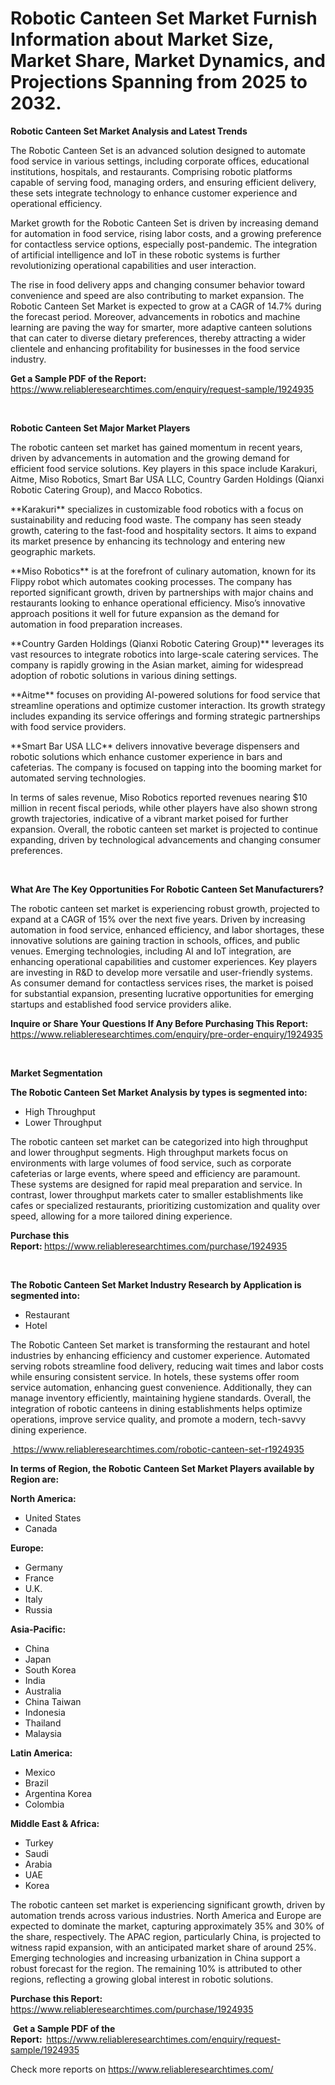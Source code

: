 <p><h1>Robotic Canteen Set Market Furnish Information about Market Size, Market Share, Market Dynamics, and Projections Spanning from 2025 to 2032.</h1></p><p><strong>Robotic Canteen Set Market Analysis and Latest Trends</strong></p>
<p><p>The Robotic Canteen Set is an advanced solution designed to automate food service in various settings, including corporate offices, educational institutions, hospitals, and restaurants. Comprising robotic platforms capable of serving food, managing orders, and ensuring efficient delivery, these sets integrate technology to enhance customer experience and operational efficiency.</p><p>Market growth for the Robotic Canteen Set is driven by increasing demand for automation in food service, rising labor costs, and a growing preference for contactless service options, especially post-pandemic. The integration of artificial intelligence and IoT in these robotic systems is further revolutionizing operational capabilities and user interaction. </p><p>The rise in food delivery apps and changing consumer behavior toward convenience and speed are also contributing to market expansion. The Robotic Canteen Set Market is expected to grow at a CAGR of 14.7% during the forecast period. Moreover, advancements in robotics and machine learning are paving the way for smarter, more adaptive canteen solutions that can cater to diverse dietary preferences, thereby attracting a wider clientele and enhancing profitability for businesses in the food service industry.</p></p>
<p><strong>Get a Sample PDF of the Report:&nbsp;</strong> <a href="https://www.reliableresearchtimes.com/enquiry/request-sample/1924935?utm_campaign=2938&utm_medium=2&utm_source=Github&utm_content=ia&utm_term=28032025&utm_id=robotic-canteen-set">https://www.reliableresearchtimes.com/enquiry/request-sample/1924935</a></p>
<p>&nbsp;</p>
<p><strong>Robotic Canteen Set Major Market Players</strong></p>
<p><p>The robotic canteen set market has gained momentum in recent years, driven by advancements in automation and the growing demand for efficient food service solutions. Key players in this space include Karakuri, Aitme, Miso Robotics, Smart Bar USA LLC, Country Garden Holdings (Qianxi Robotic Catering Group), and Macco Robotics.</p><p>**Karakuri** specializes in customizable food robotics with a focus on sustainability and reducing food waste. The company has seen steady growth, catering to the fast-food and hospitality sectors. It aims to expand its market presence by enhancing its technology and entering new geographic markets.</p><p>**Miso Robotics** is at the forefront of culinary automation, known for its Flippy robot which automates cooking processes. The company has reported significant growth, driven by partnerships with major chains and restaurants looking to enhance operational efficiency. Miso’s innovative approach positions it well for future expansion as the demand for automation in food preparation increases.</p><p>**Country Garden Holdings (Qianxi Robotic Catering Group)** leverages its vast resources to integrate robotics into large-scale catering services. The company is rapidly growing in the Asian market, aiming for widespread adoption of robotic solutions in various dining settings.</p><p>**Aitme** focuses on providing AI-powered solutions for food service that streamline operations and optimize customer interaction. Its growth strategy includes expanding its service offerings and forming strategic partnerships with food service providers.</p><p>**Smart Bar USA LLC** delivers innovative beverage dispensers and robotic solutions which enhance customer experience in bars and cafeterias. The company is focused on tapping into the booming market for automated serving technologies.</p><p>In terms of sales revenue, Miso Robotics reported revenues nearing $10 million in recent fiscal periods, while other players have also shown strong growth trajectories, indicative of a vibrant market poised for further expansion. Overall, the robotic canteen set market is projected to continue expanding, driven by technological advancements and changing consumer preferences.</p></p>
<p>&nbsp;</p>
<p><strong>What Are The Key Opportunities For Robotic Canteen Set Manufacturers?</strong></p>
<p><p>The robotic canteen set market is experiencing robust growth, projected to expand at a CAGR of 15% over the next five years. Driven by increasing automation in food service, enhanced efficiency, and labor shortages, these innovative solutions are gaining traction in schools, offices, and public venues. Emerging technologies, including AI and IoT integration, are enhancing operational capabilities and customer experiences. Key players are investing in R&D to develop more versatile and user-friendly systems. As consumer demand for contactless services rises, the market is poised for substantial expansion, presenting lucrative opportunities for emerging startups and established food service providers alike.</p></p>
<p><strong>Inquire or Share Your Questions If Any Before Purchasing This Report:</strong> <a href="https://www.reliableresearchtimes.com/enquiry/pre-order-enquiry/1924935?utm_campaign=2938&utm_medium=2&utm_source=Github&utm_content=ia&utm_term=28032025&utm_id=robotic-canteen-set">https://www.reliableresearchtimes.com/enquiry/pre-order-enquiry/1924935</a></p>
<p>&nbsp;</p>
<p><strong>Market Segmentation</strong></p>
<p><strong>The Robotic Canteen Set Market Analysis by types is segmented into:</strong></p>
<p><ul><li>High Throughput</li><li>Lower Throughput</li></ul></p>
<p><p>The robotic canteen set market can be categorized into high throughput and lower throughput segments. High throughput markets focus on environments with large volumes of food service, such as corporate cafeterias or large events, where speed and efficiency are paramount. These systems are designed for rapid meal preparation and service. In contrast, lower throughput markets cater to smaller establishments like cafes or specialized restaurants, prioritizing customization and quality over speed, allowing for a more tailored dining experience.</p></p>
<p><strong>Purchase this Report:&nbsp;</strong><a href="https://www.reliableresearchtimes.com/purchase/1924935?utm_campaign=2938&utm_medium=2&utm_source=Github&utm_content=ia&utm_term=28032025&utm_id=robotic-canteen-set">https://www.reliableresearchtimes.com/purchase/1924935</a></p>
<p>&nbsp;</p>
<p><strong>The Robotic Canteen Set Market Industry Research by Application is segmented into:</strong></p>
<p><ul><li>Restaurant</li><li>Hotel</li></ul></p>
<p><p>The Robotic Canteen Set market is transforming the restaurant and hotel industries by enhancing efficiency and customer experience. Automated serving robots streamline food delivery, reducing wait times and labor costs while ensuring consistent service. In hotels, these systems offer room service automation, enhancing guest convenience. Additionally, they can manage inventory efficiently, maintaining hygiene standards. Overall, the integration of robotic canteens in dining establishments helps optimize operations, improve service quality, and promote a modern, tech-savvy dining experience.</p></p>
<p><a href="https://www.reliableresearchtimes.com/robotic-canteen-set-r1924935?utm_campaign=2938&utm_medium=2&utm_source=Github&utm_content=ia&utm_term=28032025&utm_id=robotic-canteen-set">&nbsp;https://www.reliableresearchtimes.com/robotic-canteen-set-r1924935</a></p>
<p><strong>In terms of Region, the Robotic Canteen Set Market Players available by Region are:</strong></p>
<p>
    <p> <strong> North America: </strong>
        <ul>
            <li>United States</li>
            <li>Canada</li>
        </ul>
        </p> 
    <p> <strong> Europe: </strong>
        <ul>
            <li>Germany</li>
            <li>France</li>
            <li>U.K.</li>
            <li>Italy</li>
            <li>Russia</li>
        </ul>
        </p> 
    <p> <strong> Asia-Pacific: </strong>
        <ul>
            <li>China</li>
            <li>Japan</li>
            <li>South Korea</li>
            <li>India</li>
            <li>Australia</li>
            <li>China Taiwan</li>
            <li>Indonesia</li>
            <li>Thailand</li>
            <li>Malaysia</li>
        </ul>
        </p> 
    <p> <strong> Latin America: </strong>
        <ul>
            <li>Mexico</li>
            <li>Brazil</li>
            <li>Argentina Korea</li>
            <li>Colombia</li>
        </ul>
        </p> 
    <p> <strong> Middle East & Africa: </strong>
        <ul>
            <li>Turkey</li>
            <li>Saudi</li>
            <li>Arabia</li>
            <li>UAE</li>
            <li>Korea</li>
        </ul>
    </p>
    </p>
<p><p>The robotic canteen set market is experiencing significant growth, driven by automation trends across various industries. North America and Europe are expected to dominate the market, capturing approximately 35% and 30% of the share, respectively. The APAC region, particularly China, is projected to witness rapid expansion, with an anticipated market share of around 25%. Emerging technologies and increasing urbanization in China support a robust forecast for the region. The remaining 10% is attributed to other regions, reflecting a growing global interest in robotic solutions.</p></p>
<p><strong>Purchase this Report: </strong><a href="https://www.reliableresearchtimes.com/purchase/1924935?utm_campaign=2938&utm_medium=2&utm_source=Github&utm_content=ia&utm_term=28032025&utm_id=robotic-canteen-set">https://www.reliableresearchtimes.com/purchase/1924935</a></p>
<p>&nbsp;<strong>Get a Sample PDF of the Report:&nbsp;&nbsp;</strong><a href="https://www.reliableresearchtimes.com/enquiry/request-sample/1924935?utm_campaign=2938&utm_medium=2&utm_source=Github&utm_content=ia&utm_term=28032025&utm_id=robotic-canteen-set">https://www.reliableresearchtimes.com/enquiry/request-sample/1924935</a></p>
<p><strong></strong></p>
<p>Check more reports on <a href="https://www.reliableresearchtimes.com/?utm_campaign=2938&utm_medium=2&utm_source=Github&utm_content=ia&utm_term=28032025&utm_id=robotic-canteen-set">https://www.reliableresearchtimes.com/</a></p>